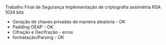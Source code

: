 Trabalho Final de Segurança
Implementação de criptografia assimétria RSA 1024 bits

* Geração de chaves privadas de maneira aleatória - OK
* Padding OEAP - OK
* Cifração e Decifração - erros
* formatação/Parsing - OK